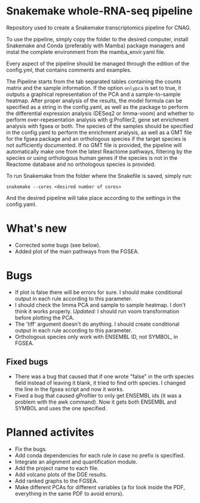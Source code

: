 # Snakemake whole-RNA-seq pipeline

Repository used to create a Snakemake transcriptomics pipeline for CNAG.

To use the pipeline, simply copy the folder to the desired computer, install Snakemake and Conda (preferably with Mamba) package managers and instal the complete environment from the mamba_envir.yaml file. 

Every aspect of the pipeline should be managed through the edition of the config.yml, that contains comments and examples. 

The Pipeline starts from the tab separated tables containing the counts matrix and the sample information. If the option `onlypca` is set to true, it outputs a graphical representation of the PCA and a sample-to-sample heatmap. After proper analysis of the results, the model formula can be specified as a string in the config.yaml, as well as the package to perform the differential expression analysis (DESeq2 or limma-voom) and whether to perform over-repesentation analysis with g:Profiler2, gene set enrichment analysis with fgsea or both. The species of the samples should be specified in the config.yaml to perform the enrichment analysis, as well as a GMT file for the fgsea package and an orthologous species if the target species is not sufficiently documented. If no GMT file is provided, the pipeline will automatically make one from the latest Reactome pathways, filtering by the species or using orthologous human genes if the species is not in the Reactome database and no orthologous species is provided.

To run Snakemake from the folder where the Snakefile is saved, simply run:

```
snakemake --cores <desired number of cores>
```

And the desired pipeline will take place according to the settings in the config.yaml.

# What's new
- Corrected some bugs (see below).
- Added plot of the main pathways from the FGSEA.

# Bugs
- If plot is false there will be errors for sure. I should make conditional output in each rule according to this parameter.
- I should check the limma PCA and sample to sample heatmap. I don't think it works properly. *Updated:* I should run voom transformation before plotting the PCA.
- The 'tiff' argument doesn't do anything. I should create conditional output in each rule according to this parameter.
- Orthologous species only work with ENSEMBL ID, not SYMBOL, in FGSEA.

## Fixed bugs
- There was a bug that caused that if one wrote "false" in the orth species field instead of leaving it blank, it tried to find orth species. I changed the line in the fgsea script and now it works.
- Fixed a bug that caused gProfiler to only get ENSEMBL ids (it was a problem with the awk command). Now it gets both ENSEMBL and SYMBOL and uses the one specified. 

# Planned activites
- Fix the bugs.
- Add conda dependencies for each rule in case no prefix is specified.
- Integrate an alignment and quantification module.
- Add the project name to each file.
- Add volcano plots of the DGE results.
- Add ranked graphs to the FGSEA.
- Make different PCAs for different variables (a for look inside the PDF, everything in the same PDF to avoid errors).
